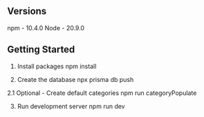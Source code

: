 ## Versions
npm - 10.4.0
Node - 20.9.0

## Getting Started

1. Install packages
npm install

2. Create the database
npx prisma db push
  
  2.1 Optional - Create default categories
  npm run categoryPopulate

3. Run development server
npm run dev